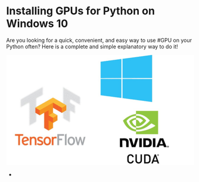 # Installing GPUs for Python on Windows 10

Are you looking for a quick, convenient, and easy way to use #GPU on your Python often?
Here is a complete and simple explanatory way to do it!

![](https://github.com/Mahdidrm/GPU/blob/main/1.jpeg?raw=true)

- 
